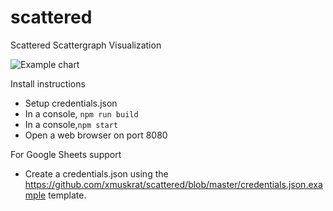 # scattered
Scattered Scattergraph Visualization

![Example chart](https://github.com//xmuskrat/scattered/blob/master/scattered.png?raw=true)

Install instructions

* Setup credentials.json
* In a console, `npm run build`
*  In a console,`npm start`
* Open a web browser on port 8080

For Google Sheets support

* Create a credentials.json using the https://github.com/xmuskrat/scattered/blob/master/credentials.json.example template.
